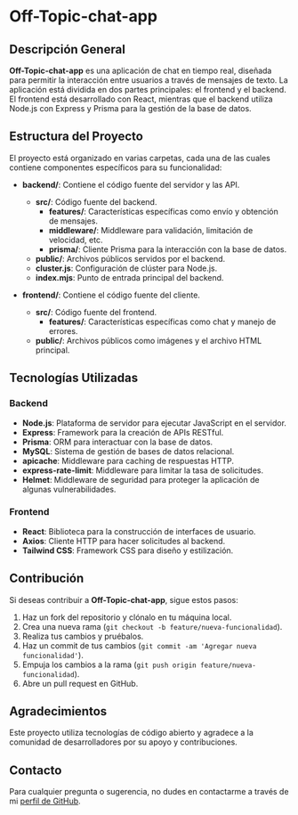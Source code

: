 # Off-Topic-chat-app

## Descripción General

**Off-Topic-chat-app** es una aplicación de chat en tiempo real, diseñada para permitir la interacción entre usuarios a través de mensajes de texto. La aplicación está dividida en dos partes principales: el frontend y el backend. El frontend está desarrollado con React, mientras que el backend utiliza Node.js con Express y Prisma para la gestión de la base de datos.

## Estructura del Proyecto

El proyecto está organizado en varias carpetas, cada una de las cuales contiene componentes específicos para su funcionalidad:

- **backend/**: Contiene el código fuente del servidor y las API.
  - **src/**: Código fuente del backend.
    - **features/**: Características específicas como envío y obtención de mensajes.
    - **middleware/**: Middleware para validación, limitación de velocidad, etc.
    - **prisma/**: Cliente Prisma para la interacción con la base de datos.
  - **public/**: Archivos públicos servidos por el backend.
  - **cluster.js**: Configuración de clúster para Node.js.
  - **index.mjs**: Punto de entrada principal del backend.

- **frontend/**: Contiene el código fuente del cliente.
  - **src/**: Código fuente del frontend.
    - **features/**: Características específicas como chat y manejo de errores.
  - **public/**: Archivos públicos como imágenes y el archivo HTML principal.

## Tecnologías Utilizadas

### Backend

- **Node.js**: Plataforma de servidor para ejecutar JavaScript en el servidor.
- **Express**: Framework para la creación de APIs RESTful.
- **Prisma**: ORM para interactuar con la base de datos.
- **MySQL**: Sistema de gestión de bases de datos relacional.
- **apicache**: Middleware para caching de respuestas HTTP.
- **express-rate-limit**: Middleware para limitar la tasa de solicitudes.
- **Helmet**: Middleware de seguridad para proteger la aplicación de algunas vulnerabilidades.

### Frontend

- **React**: Biblioteca para la construcción de interfaces de usuario.
- **Axios**: Cliente HTTP para hacer solicitudes al backend.
- **Tailwind CSS**: Framework CSS para diseño y estilización.

## Contribución

Si deseas contribuir a **Off-Topic-chat-app**, sigue estos pasos:

1. Haz un fork del repositorio y clónalo en tu máquina local.
2. Crea una nueva rama (`git checkout -b feature/nueva-funcionalidad`).
3. Realiza tus cambios y pruébalos.
4. Haz un commit de tus cambios (`git commit -am 'Agregar nueva funcionalidad'`).
5. Empuja los cambios a la rama (`git push origin feature/nueva-funcionalidad`).
6. Abre un pull request en GitHub.

## Agradecimientos

Este proyecto utiliza tecnologías de código abierto y agradece a la comunidad de desarrolladores por su apoyo y contribuciones.

## Contacto

Para cualquier pregunta o sugerencia, no dudes en contactarme a través de mi [perfil de GitHub](https://github.com/BasiliscX).
